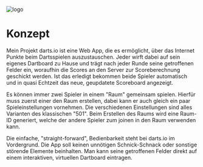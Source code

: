 ![logo](https://users.multimediatechnology.at/~fhs45907/mmp1/client/img/logo.svg)

# Konzept

Mein Projekt darts.io ist eine Web App, die es ermöglicht, über das Internet Punkte beim Dartsspielen auszustauschen. Jeder wirft dabei auf sein eigenes Dartboard zu Hause und trägt nach jeder Runde seine getroffenen Felder ein, woraufhin die Scores an den Server zur Scoreberechnung geschickt werden. Ist das erledigt bekommen beide Spieler automatisch und in quasi Echtzeit das neue, geupdatete Scoreboard angezeigt.

Es können immer zwei Spieler in einem "Raum" gemeinsam spielen. Hierfür muss zuerst einer den Raum erstellen, dabei kann er auch gleich ein paar Spieleinstellungen vornehmen. Die verschiedenen Einstellungen sind alles Varianten des klassischen "501". Beim Erstellen des Raums wird eine Raum-ID generiert, welche der andere Spieler zum joinen in den Raum verwenden kann.

Die einfache, "straight-forward", Bedienbarkeit steht bei darts.io im Vordergrund. Die App soll keinen unnötigen Schnick-Schnack oder sonstige störende Elemente beinhalten. Man kann seine getroffenen Felder direkt auf einem interaktiven, virtuellen Dartboard eintragen.
